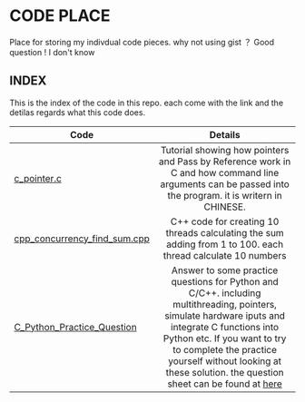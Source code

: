 # CODE PLACE
Place for storing my indivdual code pieces. why not using gist ？ Good question ! I don't know 

## INDEX 
This is the index of the code in this repo. each come with the link and the detilas regards what this code does.

|    Code  | Details       | 
| ------------- |:-------------:| 
| [c_pointer.c](https://github.com/FortyIX/CODE-PLACE/blob/master/c_pointer.c)    | Tutorial showing how pointers and Pass by Reference work in C and how command line arguments can be passed into the program. it is writern in CHINESE. | 
| [cpp_concurrency_find_sum.cpp](https://github.com/FortyIX/CODE-PLACE/blob/master/code/cpp_concurrency_find_sum)    | C++ code for creating 10 threads calculating the sum adding from 1 to 100. each thread calculate 10 numbers   |   
| [C_Python_Practice_Question](https://github.com/FortyIX/CODE-PLACE/tree/master/code/C_Python_Practice_Question)    | Answer to some practice questions for Python and C/C++. including multithreading, pointers, simulate hardware iputs and integrate C functions into Python etc. If you want to try to complete the practice yourself without looking at these solution. the question sheet can be found at [here](thefuzhang.com/code/c_tutorial/pq.html)  |   


